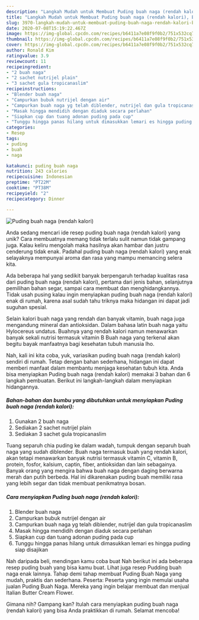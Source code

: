 ```yaml
---
description: "Langkah Mudah untuk Membuat Puding buah naga (rendah kalori), Bisa Manjain Lidah"
title: "Langkah Mudah untuk Membuat Puding buah naga (rendah kalori), Bisa Manjain Lidah"
slug: 3970-langkah-mudah-untuk-membuat-puding-buah-naga-rendah-kalori-bisa-manjain-lidah
date: 2020-07-08T15:19:22.467Z
image: https://img-global.cpcdn.com/recipes/b6411a7e08f9f0b2/751x532cq70/puding-buah-naga-rendah-kalori-foto-resep-utama.jpg
thumbnail: https://img-global.cpcdn.com/recipes/b6411a7e08f9f0b2/751x532cq70/puding-buah-naga-rendah-kalori-foto-resep-utama.jpg
cover: https://img-global.cpcdn.com/recipes/b6411a7e08f9f0b2/751x532cq70/puding-buah-naga-rendah-kalori-foto-resep-utama.jpg
author: Ronald Kim
ratingvalue: 3.9
reviewcount: 11
recipeingredient:
- "2 buah naga"
- "2 sachet nutrijel plain"
- "3 sachet gula tropicanaslim"
recipeinstructions:
- "Blender buah naga"
- "Campurkan bubuk nutrijel dengan air"
- "Campurkan buah naga yg telah diblender, nutrijel dan gula tropicanaslim"
- "Masak hingga mendidih dengan diaduk secara perlahan"
- "Siapkan cup dan tuang adonan puding pada cup"
- "Tunggu hingga panas hilang untuk dimasukkan lemari es hingga puding siap disajikan"
categories:
- Resep
tags:
- puding
- buah
- naga

katakunci: puding buah naga 
nutrition: 243 calories
recipecuisine: Indonesian
preptime: "PT22M"
cooktime: "PT38M"
recipeyield: "2"
recipecategory: Dinner

---
```



![Puding buah naga (rendah kalori)](https://img-global.cpcdn.com/recipes/b6411a7e08f9f0b2/751x532cq70/puding-buah-naga-rendah-kalori-foto-resep-utama.jpg)

Anda sedang mencari ide resep puding buah naga (rendah kalori) yang unik? Cara membuatnya memang tidak terlalu sulit namun tidak gampang juga. Kalau keliru mengolah maka hasilnya akan hambar dan justru cenderung tidak enak. Padahal puding buah naga (rendah kalori) yang enak selayaknya mempunyai aroma dan rasa yang mampu memancing selera kita.

Ada beberapa hal yang sedikit banyak berpengaruh terhadap kualitas rasa dari puding buah naga (rendah kalori), pertama dari jenis bahan, selanjutnya pemilihan bahan segar, sampai cara membuat dan menghidangkannya. Tidak usah pusing kalau ingin menyiapkan puding buah naga (rendah kalori) enak di rumah, karena asal sudah tahu triknya maka hidangan ini dapat jadi suguhan spesial.

Selain kalori buah naga yang rendah dan banyak vitamin, buah naga juga mengandung mineral dan antioksidan. Dalam bahasa latin buah naga yaitu Hylocereus undatus. Buahnya yang rendah kalori namun menawarkan banyak sekali nutrisi termasuk vitamin B Buah naga yang terkenal akan begitu bayak manfaatnya bagi kesehatan tubuh manusia lho.


Nah, kali ini kita coba, yuk, variasikan puding buah naga (rendah kalori) sendiri di rumah. Tetap dengan bahan sederhana, hidangan ini dapat memberi manfaat dalam membantu menjaga kesehatan tubuh kita. Anda bisa menyiapkan Puding buah naga (rendah kalori) memakai 3 bahan dan 6 langkah pembuatan. Berikut ini langkah-langkah dalam menyiapkan hidangannya.

<!--inarticleads1-->

##### Bahan-bahan dan bumbu yang dibutuhkan untuk menyiapkan Puding buah naga (rendah kalori):

1. Gunakan 2 buah naga
1. Sediakan 2 sachet nutrijel plain
1. Sediakan 3 sachet gula tropicanaslim


Tuang separuh chia puding ke dalam wadah, tumpuk dengan separuh buah naga yang sudah diblender. Buah naga termasuk buah yang rendah kalori, akan tetapi menawarkan banyak nutrisi termasuk vitamin C, vitamin B, protein, fosfor, kalsium, captin, fiber, antioksidan dan lain sebagainya. Banyak orang yang mengira bahwa buah naga dengan daging berwarna merah dan putih berbeda. Hal ini dikarenakan puding buah memiliki rasa yang lebih segar dan tidak membuat penikmatnya bosan. 

<!--inarticleads2-->

##### Cara menyiapkan Puding buah naga (rendah kalori):

1. Blender buah naga
1. Campurkan bubuk nutrijel dengan air
1. Campurkan buah naga yg telah diblender, nutrijel dan gula tropicanaslim
1. Masak hingga mendidih dengan diaduk secara perlahan
1. Siapkan cup dan tuang adonan puding pada cup
1. Tunggu hingga panas hilang untuk dimasukkan lemari es hingga puding siap disajikan


Nah daripada beli, mendingan kamu coba buat Nah berikut ini ada beberapa resep puding buah yang bisa kamu buat. Lihat juga resep Pudding buah naga enak lainnya. Tahap demi tahap membuat Puding Buah Naga yang mudah, praktis dan sederhana. Peserta: Peserta yang ingin memulai usaha jualan Puding Buah Naga. Mereka yang ingin belajar membuat dan menjual Italian Butter Cream Flower. 

Gimana nih? Gampang kan? Itulah cara menyiapkan puding buah naga (rendah kalori) yang bisa Anda praktikkan di rumah. Selamat mencoba!
